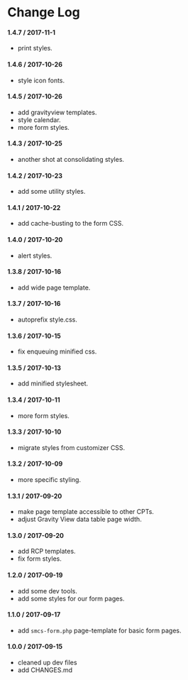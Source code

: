 # Change Log

#### 1.4.7 / 2017-11-1
* print styles.

#### 1.4.6 / 2017-10-26
* style icon fonts.

#### 1.4.5 / 2017-10-26
* add gravityview templates.
* style calendar.
* more form styles.

#### 1.4.3 / 2017-10-25
* another shot at consolidating styles.

#### 1.4.2 / 2017-10-23
* add some utility styles.

#### 1.4.1 / 2017-10-22
* add cache-busting to the form CSS.

#### 1.4.0 / 2017-10-20
* alert styles.

#### 1.3.8 / 2017-10-16
* add wide page template.

#### 1.3.7 / 2017-10-16
* autoprefix style.css.

#### 1.3.6 / 2017-10-15
* fix enqueuing minified css.

#### 1.3.5 / 2017-10-13
* add minified stylesheet.

#### 1.3.4 / 2017-10-11
* more form styles.

#### 1.3.3 / 2017-10-10
* migrate styles from customizer CSS.

#### 1.3.2 / 2017-10-09
* more specific styling.

#### 1.3.1 / 2017-09-20
* make page template accessible to other CPTs.
* adjust Gravity View data table page width.

#### 1.3.0 / 2017-09-20
* add RCP templates.
* fix form styles.

#### 1.2.0 / 2017-09-19
* add some dev tools.
* add some styles for our form pages.

#### 1.1.0 / 2017-09-17
* add `smcs-form.php` page-template for basic form pages.

#### 1.0.0 / 2017-09-15
* cleaned up dev files
* add CHANGES.md
